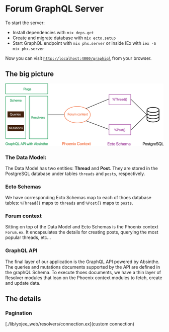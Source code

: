 # Forum GraphQL Server

To start the server:

  * Install dependencies with `mix deps.get`
  * Create and migrate database with `mix ecto.setup`
  * Start GraphQL endpoint with `mix phx.server` or inside IEx with `iex -S mix phx.server`

Now you can visit [`http://localhost:4000/graphiql`](http://localhost:4000/graphiql) from your browser.


## The big picture

  ![App design](app_overview.png)

### The Data Model:

The Data Model has two entities: **Thread** and **Post**. They are stored
in the PostgreSQL database under tables `threads` and `posts`, respectively.

### Ecto Schemas

We have corresponding Ecto Schemas map to each of thoes database tables:
`%Thread{}` maps to `threads` and `%Post{}` maps to `posts`.

### Forum context

Sitting on top of the Data Model and Ecto Schemas is the Phoenix context
`Forum.ex`. It encapsulates the details for creating posts, querying the
most popular threads, etc...

### GraphQL API

The final layer of our application is the GraphQL API powered by Absinthe.
The queries and mutations documents supported by the API are defined in the
graphQL Schema. To execute thoes documents, we have a thin layer of Resolver
modules that lean on the Phoenix context modules to fetch, create and update
data.

## The details

### Pagination

[./lib/yojee_web/resolvers/connection.ex](custom connection)